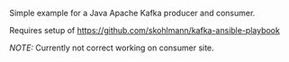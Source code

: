 Simple example for a Java Apache Kafka producer and consumer.

Requires setup of https://github.com/skohlmann/kafka-ansible-playbook

_NOTE:_ Currently not correct working on consumer site.
